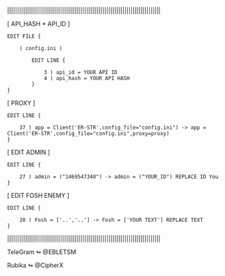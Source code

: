 |||||||||||||||||||||||||||||||||||||||||||||||||||||||||||||||||||||||||||||

[ API_HASH * API_ID ]
	
	EDIT FILE {

		( config.ini )

			EDIT LINE {

				3 ) api_id = YOUR API ID 
				4 ) api_hash = YOUR API HASH
			}
	}
	
[ PROXY ]
	
	EDIT LINE {

		37 ) app = Client('ER-STR',config_file="config.ini") -> app = Client('ER-STR',config_file="config.ini",proxy=proxy) 
	}

[ EDIT ADMIN ]

	EDIT LINE {

		27 ) admin = ("1469547340") -> admin = ("YOUR_ID") REPLACE ID You
	}

[ EDIT FOSH ENEMY ]

	EDIT LINE {

		20 ) Fosh = ['..','..'] -> Fosh = ['YOUR TEXT'] REPLACE TEXT
	}

|||||||||||||||||||||||||||||||||||||||||||||||||||||||||||||||||||||||||||||


TeleGram ↬ @EBLETSM

Rubika ↬ @CipherX